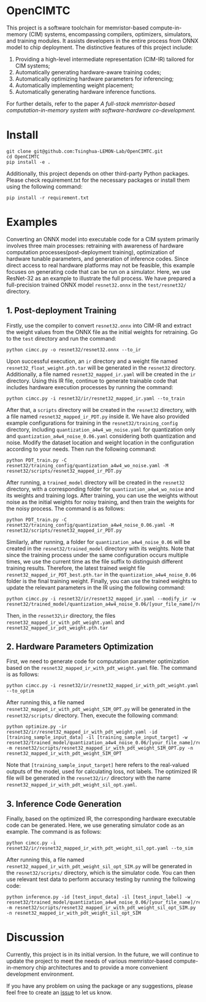 # OpenCIMTC

This project is a software toolchain for memristor-based compute-in-memory (CIM) systems, encompassing compilers, optimizers, simulators, and training modules. It assists developers in the entire process from ONNX model to chip deployment. The distinctive features of this project include:

1. Providing a high-level intermediate representation (CIM-IR) tailored for CIM systems;
2. Automatically generating hardware-aware training codes;
3. Automatically optimizing hardware parameters for inferencing;
4. Automatically implementing weight placement;
5. Automatically generating hardware inference functions.

For further details, refer to the paper *A full-stack memristor-based computation-in-memory system with software-hardware co-development.*

# Install

```
git clone git@github.com:Tsinghua-LEMON-Lab/OpenCIMTC.git
cd OpenCIMTC
pip install -e .
```

Additionally, this project depends on other third-party Python packages. Please check requirement.txt for the necessary packages or install them using the following command:

```
pip install -r requirement.txt
```

# Examples

Converting an ONNX model into executable code for a CIM system primarily involves three main processes: retraining with awareness of hardware computation processes(post-deployment training), optimization of hardware tunable parameters, and generation of inference codes. Since direct access to real hardware platforms may not be feasible, this example focuses on generating code that can be run on a simulator.
Here, we use ResNet-32 as an example to illustrate the full process. We have prepared a full-precision trained ONNX model `resnet32.onnx` in the `test/resnet32/` directory.

## 1. Post-deployment Training

Firstly, use the compiler to convert `resnet32.onnx` into CIM-IR and extract the weight values from the ONNX file as the initial weights for retraining. Go to the `test` directory and run the command:

```
python cimcc.py -o resnet32/resnet32.onnx --to_ir
```

Upon successful execution, an `ir` directory and a weight file named `resnet32_float_weight.pth.tar` will be generated in the `resnet32` directory. Additionally, a file named `resnet32_mapped_ir.yaml` will be created in the `ir` directory. Using this IR file, continue to generate trainable code that includes hardware execution processes by running the command:

```
python cimcc.py -i resnet32/ir/resnet32_mapped_ir.yaml --to_train
```

After that, a `scripts` directory will be created in the `resnet32` directory, with a file named `resnet32_mapped_ir_PDT.py` inside it. We have also provided example configurations for training in the `resnet32/training_config` directory, including `quantization_a4w4_wo_noise.yaml` for quantization only and `quantization_a4w4_noise_0.06.yaml` considering both quantization and noise. Modify the dataset location and weight location in the configuration according to your needs. Then run the following command:

```
python PDT_train.py -C resnet32/training_config/quantization_a4w4_wo_noise.yaml -M resnet32/scripts/resnet32_mapped_ir_PDT.py
```

After running, a `trained_model` directory will be created in the `resnet32` directory, with a corresponding folder for `quantization_a4w4_wo_noise` and its weights and training logs. After training, you can use the weights without noise as the initial weights for noisy training, and then train the weights for the noisy process. The command is as follows:

```
python PDT_train.py -C resnet32/training_config/quantization_a4w4_noise_0.06.yaml -M resnet32/scripts/resnet32_mapped_ir_PDT.py
```

Similarly, after running, a folder for `quantization_a4w4_noise_0.06` will be created in the `resnet32/trained_model` directory with its weights. Note that since the training process under the same configuration occurs multiple times, we use the current time as the file suffix to distinguish different training results. Therefore, the latest trained weight file `resnet32_mapped_ir_PDT_best.pth.tar` in the `quantization_a4w4_noise_0.06` folder is the final training weight. Finally, you can use the trained weights to update the relevant parameters in the IR using the following command:

```
python cimcc.py -i resnet32/ir/resnet32_mapped_ir.yaml --modify_ir -w resnet32/trained_model/quantization_a4w4_noise_0.06/[your_file_name]/resnet32_PDT_best.pth.tar
```

Then, in the `resnet32\ir` directory, the files `resnet32_mapped_ir_with_pdt_weight.yaml` and `resnet32_mapped_ir_pdt_weight.pth.tar`

## 2. Hardware Parameters Optimization

First, we need to generate code for computation parameter optimization based on the `resnet32_mapped_ir_with_pdt_weight.yaml` file. The command is as follows:

```
python cimcc.py -i resnet32/ir/resnet32_mapped_ir_with_pdt_weight.yaml --to_optim
```

After running this, a file named `resnet32_mapped_ir_with_pdt_weight_SIM_OPT.py` will be generated in the `resnet32/scripts/` directory. Then, execute the following command:

```
python optimize.py -ir resnet32/ir/resnet32_mapped_ir_with_pdt_weight.yaml -id [training_sample_input_data] -il [training_sample_input_target] -w resnet32/trained_model/quantization_a4w4_noise_0.06/[your_file_name]/resnet32_PDT_best.pth.tar -m resnet32/scripts/resnet32_mapped_ir_with_pdt_weight_SIM_OPT.py -n resnet32_mapped_ir_with_pdt_weight_SIM_OPT
```

Note that `[training_sample_input_target]` here refers to the real-valued outputs of the model, used for calculating loss, not labels. The optimized IR file will be generated in the `resnet32/ir/` directory with the name `resnet32_mapped_ir_with_pdt_weight_sil_opt.yaml`.

## 3. Inference Code Generation

Finally, based on the optimized IR, the corresponding hardware executable code can be generated. Here, we use generating simulator code as an example. The command is as follows:

```
python cimcc.py -i resnet32/ir/resnet32_mapped_ir_with_pdt_weight_sil_opt.yaml --to_sim
```

After running this, a file named `resnet32_mapped_ir_with_pdt_weight_sil_opt_SIM.py` will be generated in the `resnet32/scripts/` directory, which is the simulator code. You can then use relevant test data to perform accuracy testing by running the following code:

```
python inference.py -id [test_input_data] -il [test_input_label] -w resnet32/trained_model/quantization_a4w4_noise_0.06/[your_file_name]/resnet32_PDT_best.pth.tar -m resnet32/scripts/resnet32_mapped_ir_with_pdt_weight_sil_opt_SIM.py -n resnet32_mapped_ir_with_pdt_weight_sil_opt_SIM
```

# Discussion

Currently, this project is in its initial version. In the future, we will continue to update the project to meet the needs of various memristor-based compute-in-memory chip architectures and to provide a more convenient development environment.

If you have any problem on using the package or any suggestions, please feel free to create an [issue](https://github.com/Tsinghua-LEMON-Lab/OpenCIMTC/issues) to let us know.

